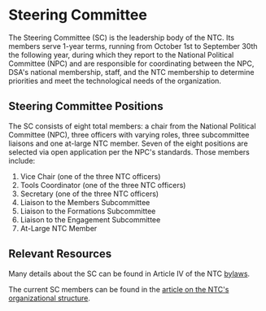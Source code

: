 # Steering Committee
The Steering Committee (SC) is the leadership body of the NTC. Its members serve 1-year terms, running from October 1st to September 30th the following year, during which they report to the National Political Committee (NPC) and are responsible for coordinating between the NPC, DSA's national membership, staff, and the NTC membership to determine priorities and meet the technological needs of the organization.

## Steering Committee Positions
The SC consists of eight total members: a chair from the National Political Committee (NPC), three officers with varying roles, three subcommittee liaisons and one at-large NTC member. Seven of the eight positions are selected via open application per the NPC's standards. Those members include:  
  1. Vice Chair (one of the three NTC officers)
  2. Tools Coordinator (one of the three NTC officers)
  3. Secretary (one of the three NTC officers)
  4. Liaison to the Members Subcommittee
  5. Liaison to the Formations Subcommittee
  6. Liaison to the Engagement Subcommittee
  7. At-Large NTC Member 

## Relevant Resources 

Many details about the SC can be found in Article IV of the NTC [bylaws](/docs/gov-docs.md). 

The current SC members can be found in the [article on the NTC's organizational structure](/docs/organizational-structure.md).

